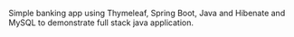 Simple banking app using Thymeleaf, Spring Boot, Java and Hibenate and MySQL to demonstrate full stack java application.
